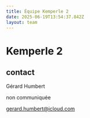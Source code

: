 ```yaml
---
title: Équipe Kemperle 2
date: 2025-06-19T13:54:37.842Z
layout: team
---
```


# Kemperle 2



## contact 

Gérard Humbert

non communiquée

gerard.humbert@icloud.com

